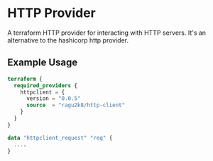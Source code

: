 # HTTP Provider

A terraform HTTP provider for interacting with HTTP servers. It's an alternative to the hashicorp http provider.

## Example Usage

```terraform
terraform {
  required_providers {
    httpclient = {
      version = "0.0.5"
      source  = "ragu2k8/http-client"
    }
  }
}

data "httpclient_request" "req" {
  ....
}
```
